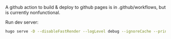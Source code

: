 A github action to build & deploy to github pages is in .github/workflows, but is currently nonfunctional.

Run dev server:
```bash
hugo serve -D --disableFastRender --logLevel debug --ignoreCache --printPathWarnings --printUnusedTemplates
```
